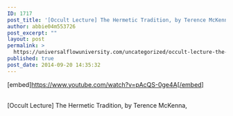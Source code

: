 ```yaml
---
ID: 1717
post_title: '[Occult Lecture] The Hermetic Tradition, by Terence McKenna'
author: abbie04m553726
post_excerpt: ""
layout: post
permalink: >
  https://universalflowuniversity.com/uncategorized/occult-lecture-the-hermetic-tradition-by-terence-mckenna/
published: true
post_date: 2014-09-20 14:35:32
---
```

[embed]https://www.youtube.com/watch?v=pAcQS-0ge4A[/embed]</br></br>
<p>[Occult Lecture] The Hermetic Tradition, by Terence McKenna,</p>